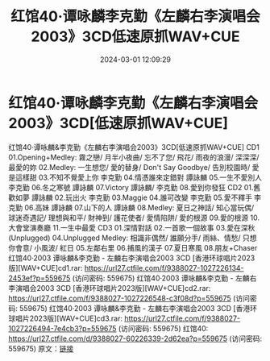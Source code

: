﻿---
title: 红馆40·谭咏麟李克勤《左麟右李演唱会2003》3CD低速原抓WAV+CUE
date: 2024-03-01 12:09:29
categories: WAV车载音乐、镜像
tags: 华语中文
---
# 红馆40·谭咏麟李克勤《左麟右李演唱会2003》3CD[低速原抓WAV+CUE]

红馆40·谭咏麟&李克勤《左麟右李演唱会2003》3CD[低速原抓WAV+CUE]
CD1
01.Opening+Medley: 霧之戀/ 月半小夜曲/ 忘不了您/ 飛花/ 雨夜的浪漫/ 深深深/ 最愛的妳
02.Medley: 一生想您/ 愛的替身/ Don't Say Goodbye/ 告別校園時/ 愛是這樣甜
03.不知不覺愛上你 李克勤
04.情憑誰來定錯對 譚詠麟
05.一生不愛別人 李克勤
06.冬之寒號 譚詠麟
07.Victory 譚詠麟/ 李克勤
08.愛到你發狂
CD2
01.舊歡如夢 譚詠麟
02.玩出火 李克勤
03.Maggie
04.誰可改變 李克勤
05.愛不釋手 李克勤
06.高妹 譚詠麟
07.山下的人 譚詠麟
08.Medley: 夏日之神話/ 知心當玩偶/ 球迷奇遇記/ 理想與和平/ 財神到/ 護花使者/ 愛情陷阱/ 愛的根源
09.愛的根源
10.大會堂演奏廳
11.一生中最愛
CD3
01.深情對話
02.一首歌一個故事
03.愛在深秋 (Unplugged)
04.Unplugged Medley: 相識非偶然/ 誰願分手/ 雨絲、情愁/ 只想你會意/ 小風波/ 紅日
05.左鄰右里
06.捕風的漢子
07.夏日寒風
08.朋友+Chaser
红馆40·2003 谭咏麟&李克勤 - 左麟右李演唱会2003 3CD
[香港环球唱片2023版][WAV+CUE]cd1.rar: https://url27.ctfile.com/f/9388027-1027226134-2453ef?p=559675
(访问密码: 559675)
红馆40·2003 谭咏麟&李克勤 - 左麟右李演唱会2003 3CD
[香港环球唱片2023版][WAV+CUE]cd2.rar: https://url27.ctfile.com/f/9388027-1027226548-c3f08d?p=559675
(访问密码: 559675)
红馆40·2003 谭咏麟&李克勤 - 左麟右李演唱会2003 3CD
[香港环球唱片2023版][WAV+CUE]cd3.rar: https://url27.ctfile.com/f/9388027-1027226494-7e4cb3?p=559675
(访问密码: 559675)
红馆40: https://url27.ctfile.com/d/9388027-60226339-2d62ea?p=559675
(访问密码: 559675)
原文：[链接](https://blog.sina.com.cn/s/blog_1647c7e76010314jk.html)